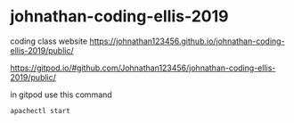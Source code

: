 # johnathan-coding-ellis-2019
coding class website
https://johnathan123456.github.io/johnathan-coding-ellis-2019/public/


https://gitpod.io/#github.com/Johnathan123456/johnathan-coding-ellis-2019/public/


in  gitpod use this command


```
apachectl start
```
